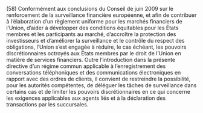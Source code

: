 (58) Conformément aux conclusions du Conseil de juin 2009 sur le renforcement de la surveillance financière européenne, et afin de contribuer à l’élaboration d’un règlement uniforme pour les marchés financiers de l’Union, d’aider à développer des conditions équitables pour les États membres et les participants au marché, d’accroître la protection des investisseurs et d’améliorer la surveillance et le contrôle du respect des obligations, l’Union s’est engagée à réduire, le cas échéant, les pouvoirs discrétionnaires octroyés aux États membres par le droit de l’Union en matière de services financiers. Outre l’introduction dans la présente directive d’un régime commun applicable à l’enregistrement des conversations téléphoniques et des communications électroniques en rapport avec des ordres de clients, il convient de restreindre la possibilité, pour les autorités compétentes, de déléguer les tâches de surveillance dans certains cas et de limiter les pouvoirs discrétionnaires en ce qui concerne les exigences applicables aux agents liés et à la déclaration des transactions par les succursales.